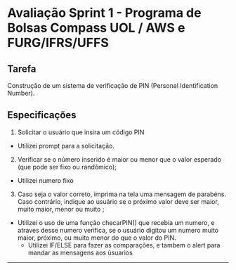 # Avaliação Sprint 1 - Programa de Bolsas Compass UOL / AWS e FURG/IFRS/UFFS


## Tarefa

Construção de um sistema de verificação de PIN (Personal Identification Number).


## Especificações

1. Solicitar o usuário que insira um código PIN
  - Utilizei prompt para a solicitação.
2. Verificar se o número inserido é maior ou menor que o valor esperado (que pode ser fixo ou randômico);
  - Utilizei numero fixo
3. Caso seja o valor correto, imprima na tela uma mensagem de parabéns. Caso contrário, indique ao usuário se o próximo valor deve ser maior, muito maior, menor ou muito ;
  - Utilizei o uso de uma função checarPIN()
    que recebia um numero, e atraves desse numero verifica, se o usuário digitou um numero muito maior, próximo, ou muito menor do que o valor do PIN.
    - Utilizei IF/ELSE para fazer as comparações, e tambem o alert para mandar as mensagens aos úsuarios 


***
